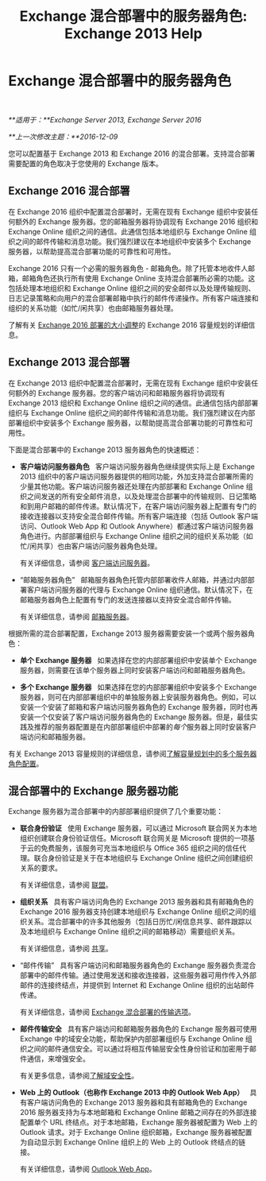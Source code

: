 ﻿---
title: 'Exchange 混合部署中的服务器角色: Exchange 2013 Help'
TOCTitle: Exchange 混合部署中的服务器角色
ms:assetid: 7a7eaf17-d2b0-4d62-90a2-45a0d2faca54
ms:mtpsurl: https://technet.microsoft.com/zh-cn/library/JJ659051(v=EXCHG.150)
ms:contentKeyID: 50492079
ms.date: 01/11/2018
mtps_version: v=EXCHG.150
ms.translationtype: HT
---

# Exchange 混合部署中的服务器角色

 

_**适用于：**Exchange Server 2013, Exchange Server 2016_

_**上一次修改主题：**2016-12-09_

您可以配置基于 Exchange 2013 和 Exchange 2016 的混合部署。支持混合部署需要配置的角色取决于您使用的 Exchange 版本。

## Exchange 2016 混合部署

在 Exchange 2016 组织中配置混合部署时，无需在现有 Exchange 组织中安装任何额外的 Exchange 服务器。您的邮箱服务器将协调现有 Exchange 2016 组织和 Exchange Online 组织之间的通信。此通信包括本地组织与 Exchange Online 组织之间的邮件传输和消息功能。我们强烈建议在本地组织中安装多个 Exchange 服务器，以帮助提高混合部署功能的可靠性和可用性。

Exchange 2016 只有一个必需的服务器角色 - 邮箱角色。除了托管本地收件人邮箱，邮箱角色还执行所有使用 Exchange Online 支持混合部署所必需的功能。这包括处理本地组织和 Exchange Online 组织之间的安全邮件以及处理传输规则、日志记录策略和向用户的混合部署邮箱中执行的邮件传递操作。所有客户端连接和组织的关系功能（如忙/闲共享）也由邮箱服务器处理。

了解有关 [Exchange 2016 部署的大小调整](http://go.microsoft.com/fwlink/p/?linkid=301990)的 Exchange 2016 容量规划的详细信息。

## Exchange 2013 混合部署

在 Exchange 2013 组织中配置混合部署时，无需在现有 Exchange 组织中安装任何额外的 Exchange 服务器。您的客户端访问和邮箱服务器将协调现有 Exchange 2013 组织和 Exchange Online 组织之间的通信。此通信包括内部部署组织与 Exchange Online 组织之间的邮件传输和消息功能。我们强烈建议在内部部署组织中安装多个 Exchange 服务器，以帮助提高混合部署功能的可靠性和可用性。

下面是混合部署中的 Exchange 2013 服务器角色的快速概述：

  - **客户端访问服务器角色**   客户端访问服务器角色继续提供实际上是 Exchange 2013 组织中的客户端访问服务器提供的相同功能，外加支持混合部署所需的少量其他功能。客户端访问服务器还处理在内部部署和 Exchange Online 组织之间发送的所有安全邮件消息，以及处理混合部署中的传输规则、日记策略和到用户邮箱的邮件传递。默认情况下，在客户端访问服务器上配置有专门的接收连接器以支持安全混合邮件传输。所有客户端连接（包括 Outlook 客户端访问、Outlook Web App 和 Outlook Anywhere）都通过客户端访问服务器角色进行。内部部署组织与 Exchange Online 组织之间的组织关系功能（如忙/闲共享）也由客户端访问服务器角色处理。
    
    有关详细信息，请参阅 [客户端访问服务器](https://technet.microsoft.com/zh-cn/library/dd298114\(v=exchg.150\))。

  - “邮箱服务器角色”   邮箱服务器角色托管内部部署收件人邮箱，并通过内部部署客户端访问服务器的代理与 Exchange Online 组织通信。默认情况下，在邮箱服务器角色上配置有专门的发送连接器以支持安全混合邮件传输。
    
    有关详细信息，请参阅 [邮箱服务器](https://technet.microsoft.com/zh-cn/library/jj150491\(v=exchg.150\))。

根据所需的混合部署配置，Exchange 2013 服务器需要安装一个或两个服务器角色：

  - **单个 Exchange 服务器**   如果选择在您的内部部署组织中安装单个 Exchange 服务器，则需要在该单个服务器上同时安装客户端访问和邮箱服务器角色。

  - **多个 Exchange 服务器**   如果选择在您的内部部署组织中安装多个 Exchange 服务器，则可在内部部署组织中的单独服务器上安装服务器角色。例如，可以安装一个安装了邮箱和客户端访问服务器角色的 Exchange 服务器，同时也再安装一个仅安装了客户端访问服务器角色的 Exchange 服务器。但是，最佳实践及推荐的服务器配置是在内部部署组织中部署的*每个*服务器上同时安装客户端访问和邮箱服务器。

有关 Exchange 2013 容量规则的详细信息，请参阅[了解容量规划中的多个服务器角色配置](http://go.microsoft.com/fwlink/?linkid=266576)。

## 混合部署中的 Exchange 服务器功能

Exchange 服务器为混合部署中的内部部署组织提供了几个重要功能：

  - **联合身份验证**   使用 Exchange 服务器，可以通过 Microsoft 联合网关为本地组织创建联合身份验证信任。Microsoft 联合网关是 Microsoft 提供的一项基于云的免费服务，该服务可充当本地组织与 Office 365 组织之间的信任代理。联合身份验证是关于在本地组织与 Exchange Online 组织之间创建组织关系的要求。
    
    有关详细信息，请参阅 [联盟](https://technet.microsoft.com/zh-cn/library/dd335047\(v=exchg.150\))。

  - **组织关系**   具有客户端访问角色的 Exchange 2013 服务器和具有邮箱角色的 Exchange 2016 服务器支持创建本地组织与 Exchange Online 组织之间的组织关系。混合部署中的许多其他服务（包括日历忙/闲信息共享、邮件跟踪以及本地组织与 Exchange Online 组织之间的邮箱移动）需要组织关系。
    
    有关详细信息，请参阅 [共享](https://technet.microsoft.com/zh-cn/library/dd638083\(v=exchg.150\))。

  - “邮件传输”   具有客户端访问和邮箱服务器角色的 Exchange 服务器负责混合部署中的邮件传输。通过使用发送和接收连接器，这些服务器可用作传入外部邮件的连接终结点，并提供到 Internet 和 Exchange Online 组织的出站邮件传递。
    
    有关详细信息，请参阅 [Exchange 混合部署的传输选项](transport-options-in-exchange-hybrid-deployments-exchange-2013-help.md)。

  - **邮件传输安全**   具有客户端访问和邮箱服务器角色的 Exchange 服务器可使用 Exchange 中的域安全功能，帮助保护内部部署组织与 Exchange Online 组织之间的邮件通信安全。可以通过将相互传输层安全性身份验证和加密用于邮件通信，来增强安全。
    
    有关更多信息，请参阅[了解域安全性](http://go.microsoft.com/fwlink/p/?linkid=266581)。

  - **Web 上的 Outlook（也称作 Exchange 2013 中的 Outlook Web App）**   具有客户端访问角色的 Exchange 2013 服务器和具有邮箱角色的 Exchange 2016 服务器支持为与本地邮箱和 Exchange Online 邮箱之间存在的外部连接配置单个 URL 终结点。对于本地邮箱，Exchange 服务器被配置为 Web 上的 Outlook 请求。对于 Exchange Online 组织邮箱，Exchange 服务器被配置为自动显示到 Exchange Online 组织上的 Web 上的 Outlook 终结点的链接。
    
    有关详细信息，请参阅 [Outlook Web App](https://technet.microsoft.com/zh-cn/library/jj657718\(v=exchg.150\))。

